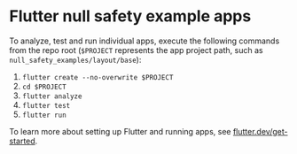 # Flutter null safety example apps

To analyze, test and run individual apps, execute the following commands from
the repo root (`$PROJECT` represents the app project path, such as
`null_safety_examples/layout/base`):

1. `flutter create --no-overwrite $PROJECT`
1. `cd $PROJECT`
1. `flutter analyze`
1. `flutter test`
1. `flutter run`

To learn more about setting up Flutter and running apps, see
[flutter.dev/get-started][].

[flutter.dev/get-started]: https://flutter.dev/docs/get-started
